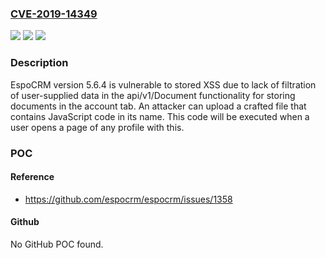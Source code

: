 ### [CVE-2019-14349](https://cve.mitre.org/cgi-bin/cvename.cgi?name=CVE-2019-14349)
![](https://img.shields.io/static/v1?label=Product&message=n%2Fa&color=blue)
![](https://img.shields.io/static/v1?label=Version&message=n%2Fa&color=blue)
![](https://img.shields.io/static/v1?label=Vulnerability&message=n%2Fa&color=brighgreen)

### Description

EspoCRM version 5.6.4 is vulnerable to stored XSS due to lack of filtration of user-supplied data in the api/v1/Document functionality for storing documents in the account tab. An attacker can upload a crafted file that contains JavaScript code in its name. This code will be executed when a user opens a page of any profile with this.

### POC

#### Reference
- https://github.com/espocrm/espocrm/issues/1358

#### Github
No GitHub POC found.

